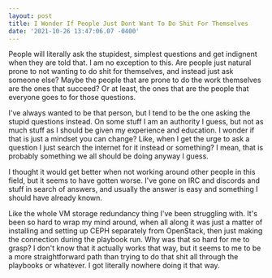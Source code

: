 ```yaml
--- 
layout: post 
title: I Wonder If People Just Dont Want To Do Shit For Themselves 
date: '2021-10-26 13:47:06.07 -0400' 
--- 
```

People will literally ask the stupidest, simplest questions and get indignent when they are told that. I am no 
exception to this. Are people just natural prone to not wanting to do shit for themselves, and instead just ask 
someone else? Maybe the people that are prone to do the work themselves are the ones that succeed? Or at least, 
the ones that are the people that everyone goes to for those questions. 

I've always wanted to be that person, but I tend to be the one asking the stupid questions instead. On some 
stuff I am an authority I guess, but not as much stuff as I should be given my experience and education. I 
wonder if that is just a mindset you can change? Like, when I get the urge to ask a question I just search the 
internet for it instead or something? I mean, that is probably something we all should be doing anyway I guess.

I thought it would get better when not working around other people in this field, but it seems to have gotten 
worse. I've gone on IRC and discords and stuff in search of answers, and usually the answer is easy and 
something I should have already known. 

Like the whole VM storage redundancy thing I've been struggling with. It's been so hard to wrap my mind around, 
when all along it was just a matter of installing and setting up CEPH separately from OpenStack, then just 
making the connection during the playbook run. Why was that so hard for me to grasp? I don't know that it 
actually works that way, but it seems to me to be a more straightforward path than trying to do that shit all 
through the playbooks or whatever. I got literally nowhere doing it that way. 
